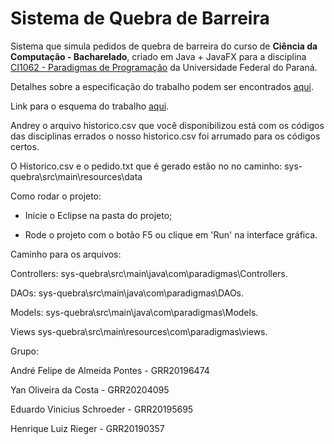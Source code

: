 # Sistema de Quebra de Barreira

Sistema que simula pedidos de quebra de barreira do curso de **Ciência da Computação - Bacharelado**, criado em Java + JavaFX para a disciplina [CI1062 - Paradigmas de Programação](https://www.inf.ufpr.br/andrey/ci062/) da Universidade Federal do Paraná.

Detalhes sobre a especificação do trabalho podem ser encontrados [aqui](https://www.inf.ufpr.br/andrey/ci062/trabalho_ci062_2019_2.pdf).


Link para o esquema do trabalho [aqui](https://imageup.me/ga).

Andrey o arquivo historico.csv que você disponibilizou está com os códigos das disciplinas errados o nosso historico.csv foi arrumado para os códigos certos.

O Historico.csv e o pedido.txt que é gerado estão no no caminho: sys-quebra\src\main\resources\data


Como rodar o projeto:

- Inicie o Eclipse na pasta do projeto;


- Rode o projeto com o botão F5 ou clique em 'Run' na interface gráfica.

Caminho para os arquivos:

Controllers: sys-quebra\src\main\java\com\paradigmas\Controllers.

DAOs:  sys-quebra\src\main\java\com\paradigmas\DAOs.

Models: sys-quebra\src\main\java\com\paradigmas\Models.

Views sys-quebra\src\main\resources\com\paradigmas\views.


Grupo:

André Felipe de Almeida Pontes - GRR20196474

Yan Oliveira da Costa - GRR20204095

Eduardo Vinicius Schroeder - GRR20195695

Henrique Luiz Rieger - GRR20190357
